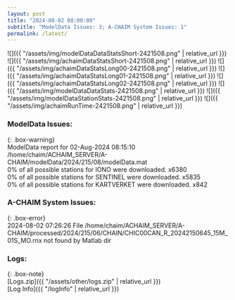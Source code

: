```yaml
---
layout: post
title: "2024-08-02 08:00:00"
subtitle: "ModelData Issues: 3; A-CHAIM System Issues: 1"
permalink: /latest/
---
```


![]({{ "/assets/img/modelDataDataStatsShort-2421508.png" | relative_url }})
![]({{ "/assets/img/achaimDataStatsShort-2421508.png" | relative_url }})
![]({{ "/assets/img/achaimDataStatsLong00-2421508.png" | relative_url }})
![]({{ "/assets/img/achaimDataStatsLong01-2421508.png" | relative_url }})
![]({{ "/assets/img/achaimDataStatsLong02-2421508.png" | relative_url }})
![]({{ "/assets/img/modelDataDataStats-2421508.png" | relative_url }})
![]({{ "/assets/img/modelDataStationStats-2421508.png" | relative_url }})
![]({{ "/assets/img/achaimRunTime-2421508.png" | relative_url }})


### ModelData Issues:  
  
{: .box-warning}  
 ModelData report for 02-Aug-2024 08:15:10   
 /home/chaim/ACHAIM_SERVER/A-CHAIM/modelData/2024/215/08/modelData.mat   
 0% of all possible stations for IONO were downloaded. x6380   
 0% of all possible stations for SENTINEL were downloaded. x5835   
 0% of all possible stations for KARTVERKET were downloaded. x842   
  
### A-CHAIM System Issues:  
  
{: .box-error}  
2024-08-02 07:26:26 File /home/chaim/ACHAIM_SERVER/A-CHAIM/processed/2024/215/06/CHAIN/CHIC00CAN_R_20242150645_15M_01S_MO.rnx not found by Matlab dir  

### Logs:  
  
{: .box-note}  
[Logs.zip]({{ "/assets/other/logs.zip" | relative_url }})  
[Log Info]({{ "/logInfo" | relative_url }})  
